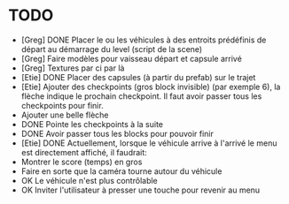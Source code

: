 

TODO
====


* [Greg] DONE Placer le ou les véhicules à des entroits prédéfinis de départ au démarrage du level (script de la scene)
* [Greg] Faire modèles pour vaisseau départ et capsule arrivé
* [Greg] Textures par ci par là
* [Etie] DONE Placer des capsules (à partir du prefab) sur le trajet
* [Etie] Ajouter des checkpoints (gros block invisible) (par exemple 6), la flèche indique le prochain checkpoint. Il faut avoir passer tous les checkpoints pour finir.
 * Ajouter une belle flèche
 * DONE Pointe les checkpoints à la suite
 * DONE Avoir passer tous les blocks pour pouvoir finir
* [Etie] DONE Actuellement, lorsque le véhicule arrive à l'arrivé le menu est directement affiché, il faudrait:
 * Montrer le score (temps) en gros
 * Faire en sorte que la caméra tourne autour du véhicule
 * OK Le véhicule n'est plus contrôlable
 * OK Inviter l'utilisateur à presser une touche pour revenir au menu
